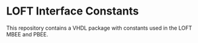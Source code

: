 LOFT Interface Constants
========================

This repository contains a VHDL package with constants used in the LOFT MBEE and PBEE.

